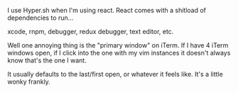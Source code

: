 ---
---
I use Hyper.sh when I'm using react. React comes with a shitload of dependencies to run...

xcode, rnpm, debugger, redux debugger, text editor, etc.

Well one annoying thing is the "primary window" on iTerm. If I have 4 iTerm windows open, 
if I click into the one with my vim instances it doesn't always know that's the one I want.

It usually defaults to the last/first open, or whatever it feels like. It's a little 
wonky frankly.
